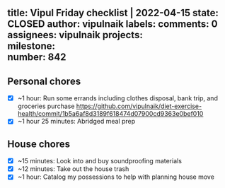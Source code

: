 title:	Vipul Friday checklist | 2022-04-15
state:	CLOSED
author:	vipulnaik
labels:	
comments:	0
assignees:	vipulnaik
projects:	
milestone:	
number:	842
--
## Personal chores

- [x] ~1 hour: Run some errands including clothes disposal, bank trip, and groceries purchase https://github.com/vipulnaik/diet-exercise-health/commit/1b5a6af8d3189f618474d07900cd9363e0bef010
- [x] ~1 hour 25 minutes: Abridged meal prep

## House chores

- [x] ~15 minutes: Look into and buy soundproofing materials
- [x] ~12 minutes: Take out the house trash
- [x] ~1 hour: Catalog my possessions to help with planning house move 
